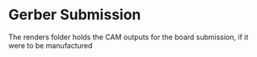 # Gerber Submission
The renders folder holds the CAM outputs for the board submission, if it were to be manufactured 
